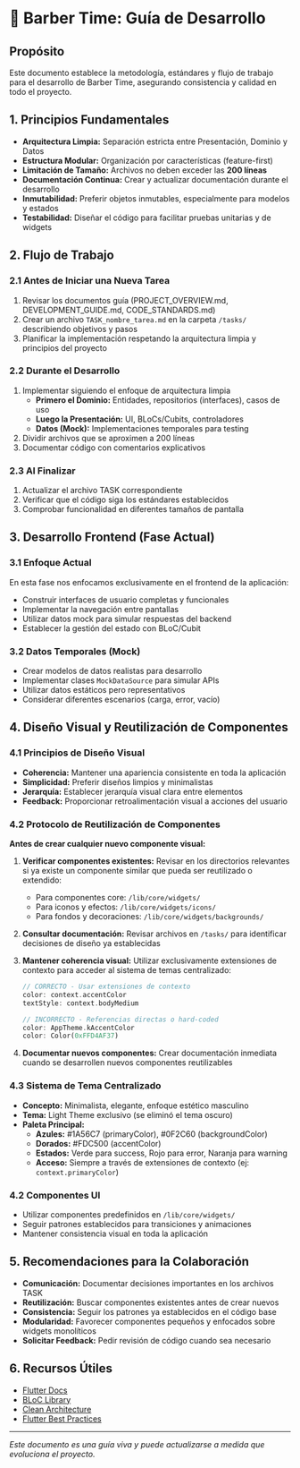 # 🚀 Barber Time: Guía de Desarrollo

## Propósito
Este documento establece la metodología, estándares y flujo de trabajo para el desarrollo de Barber Time, asegurando consistencia y calidad en todo el proyecto.

## 1. Principios Fundamentales

- **Arquitectura Limpia:** Separación estricta entre Presentación, Dominio y Datos
- **Estructura Modular:** Organización por características (feature-first)
- **Limitación de Tamaño:** Archivos no deben exceder las **200 líneas**
- **Documentación Continua:** Crear y actualizar documentación durante el desarrollo
- **Inmutabilidad:** Preferir objetos inmutables, especialmente para modelos y estados
- **Testabilidad:** Diseñar el código para facilitar pruebas unitarias y de widgets

## 2. Flujo de Trabajo

### 2.1 Antes de Iniciar una Nueva Tarea
1. Revisar los documentos guía (PROJECT_OVERVIEW.md, DEVELOPMENT_GUIDE.md, CODE_STANDARDS.md)
2. Crear un archivo `TASK_nombre_tarea.md` en la carpeta `/tasks/` describiendo objetivos y pasos
3. Planificar la implementación respetando la arquitectura limpia y principios del proyecto

### 2.2 Durante el Desarrollo
1. Implementar siguiendo el enfoque de arquitectura limpia
   - **Primero el Dominio:** Entidades, repositorios (interfaces), casos de uso
   - **Luego la Presentación:** UI, BLoCs/Cubits, controladores
   - **Datos (Mock):** Implementaciones temporales para testing
2. Dividir archivos que se aproximen a 200 líneas
3. Documentar código con comentarios explicativos

### 2.3 Al Finalizar
1. Actualizar el archivo TASK correspondiente
2. Verificar que el código siga los estándares establecidos
3. Comprobar funcionalidad en diferentes tamaños de pantalla

## 3. Desarrollo Frontend (Fase Actual)

### 3.1 Enfoque Actual
En esta fase nos enfocamos exclusivamente en el frontend de la aplicación:
- Construir interfaces de usuario completas y funcionales
- Implementar la navegación entre pantallas
- Utilizar datos mock para simular respuestas del backend
- Establecer la gestión del estado con BLoC/Cubit

### 3.2 Datos Temporales (Mock)
- Crear modelos de datos realistas para desarrollo
- Implementar clases `MockDataSource` para simular APIs
- Utilizar datos estáticos pero representativos
- Considerar diferentes escenarios (carga, error, vacío)

## 4. Diseño Visual y Reutilización de Componentes

### 4.1 Principios de Diseño Visual

- **Coherencia:** Mantener una apariencia consistente en toda la aplicación
- **Simplicidad:** Preferir diseños limpios y minimalistas
- **Jerarquía:** Establecer jerarquía visual clara entre elementos
- **Feedback:** Proporcionar retroalimentación visual a acciones del usuario

### 4.2 Protocolo de Reutilización de Componentes

**Antes de crear cualquier nuevo componente visual:**

1. **Verificar componentes existentes:** Revisar en los directorios relevantes si ya existe un componente similar que pueda ser reutilizado o extendido:
   - Para componentes core: `/lib/core/widgets/`
   - Para iconos y efectos: `/lib/core/widgets/icons/`
   - Para fondos y decoraciones: `/lib/core/widgets/backgrounds/`

2. **Consultar documentación:** Revisar archivos en `/tasks/` para identificar decisiones de diseño ya establecidas

3. **Mantener coherencia visual:** Utilizar exclusivamente extensiones de contexto para acceder al sistema de temas centralizado:
   ```dart
   // CORRECTO - Usar extensiones de contexto
   color: context.accentColor
   textStyle: context.bodyMedium
   
   // INCORRECTO - Referencias directas o hard-coded
   color: AppTheme.kAccentColor
   color: Color(0xFFD4AF37)
   ```

4. **Documentar nuevos componentes:** Crear documentación inmediata cuando se desarrollen nuevos componentes reutilizables

### 4.3 Sistema de Tema Centralizado
- **Concepto:** Minimalista, elegante, enfoque estético masculino
- **Tema:** Light Theme exclusivo (se eliminó el tema oscuro)
- **Paleta Principal:**
  - **Azules:** #1A56C7 (primaryColor), #0F2C60 (backgroundColor)
  - **Dorados:** #FDC500 (accentColor)
  - **Estados:** Verde para success, Rojo para error, Naranja para warning
  - **Acceso:** Siempre a través de extensiones de contexto (ej: `context.primaryColor`)

### 4.2 Componentes UI
- Utilizar componentes predefinidos en `/lib/core/widgets/`
- Seguir patrones establecidos para transiciones y animaciones
- Mantener consistencia visual en toda la aplicación

## 5. Recomendaciones para la Colaboración

- **Comunicación:** Documentar decisiones importantes en los archivos TASK
- **Reutilización:** Buscar componentes existentes antes de crear nuevos
- **Consistencia:** Seguir los patrones ya establecidos en el código base
- **Modularidad:** Favorecer componentes pequeños y enfocados sobre widgets monolíticos
- **Solicitar Feedback:** Pedir revisión de código cuando sea necesario

## 6. Recursos Útiles

- [Flutter Docs](https://docs.flutter.dev/)
- [BLoC Library](https://bloclibrary.dev/)
- [Clean Architecture](https://blog.cleancoder.com/uncle-bob/2012/08/13/the-clean-architecture.html)
- [Flutter Best Practices](https://medium.com/flutter-community/flutter-best-practices-and-tips-7c2782c9ebb5)

---

*Este documento es una guía viva y puede actualizarse a medida que evoluciona el proyecto.*
